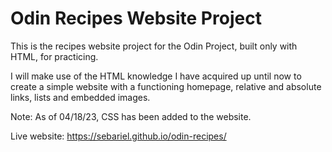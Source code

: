 <h1>Odin Recipes Website Project</h1>
<p>This is the recipes website project for the Odin Project, built only with HTML, for practicing.</p>

I will make use of the HTML knowledge I have acquired up until now to create a simple website with a functioning homepage, relative and absolute links, lists and embedded images.

Note: As of 04/18/23, CSS has been added to the website.

Live website: https://sebariel.github.io/odin-recipes/
